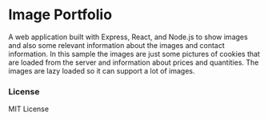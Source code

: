 # Image Portfolio
A web application built with Express, React, and Node.js to show images and also some relevant information about the images and contact information. In this sample the images are just some pictures of cookies that are loaded from the server and information about prices and quantities. The images are lazy loaded so it can support a lot of images.

### License

MIT License
